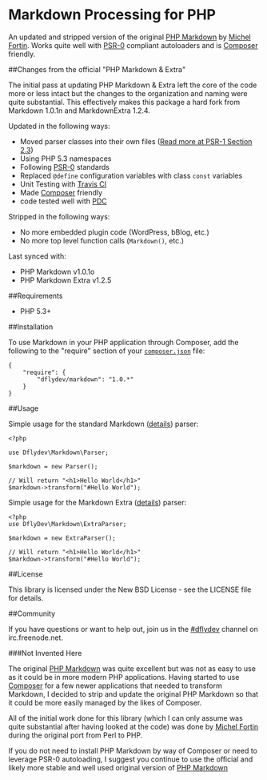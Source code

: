 # Markdown Processing for PHP

An updated and stripped version of the original [PHP Markdown](http://michelf.com/projects/php-markdown/)
by [Michel Fortin](http://michelf.com/). Works quite well with [PSR-0](https://github.com/php-fig/fig-standards/blob/master/accepted/PSR-0.md) compliant
autoloaders and is [Composer](http://getcomposer.org/) friendly.

##Changes from the official "PHP Markdown & Extra"

The initial pass at updating PHP Markdown & Extra left the core of
the code more or less intact but the changes to the organization
and naming were quite substantial. This effectively makes this package
a hard fork from Markdown 1.0.1n and MarkdownExtra 1.2.4.

Updated in the following ways:

 - Moved parser classes into their own files ([Read more at PSR-1 Section 2.3](https://github.com/php-fig/fig-standards/blob/master/accepted/PSR-1-basic-coding-standard.md#23-side-effects))
 - Using PHP 5.3 namespaces
 - Following [PSR-0](https://github.com/php-fig/fig-standards/blob/master/accepted/PSR-0.md) standards
 - Replaced `@define` configuration variables with class `const` variables
 - Unit Testing with [Travis CI](http://travis-ci.org/)
 - Made [Composer](https://packagist.org/packages/dflydev/markdown) friendly
 - code tested well with [PDC](http://github.com/packfire/pdc)

Stripped in the following ways:

 * No more embedded plugin code (WordPress, bBlog, etc.)
 * No more top level function calls (`Markdown()`, etc.)

Last synced with:

 * PHP Markdown v1.0.1o
 * PHP Markdown Extra v1.2.5


##Requirements

 * PHP 5.3+

##Installation

To use Markdown in your PHP application through Composer, add the following to the "require" section of your [`composer.json`](http://getcomposer.org/doc/01-basic-usage.md) file:

    {
		"require": {
			"dflydev/markdown": "1.0.*"
		}
	}

##Usage

Simple usage for the standard Markdown ([details](http://michelf.com/projects/php-markdown/)) parser:

    <?php

    use Dflydev\Markdown\Parser;

    $markdown = new Parser();

    // Will return "<h1>Hello World</h1>"
    $markdown->transform("#Hello World");

Simple usage for the Markdown Extra ([details](http://michelf.com/projects/php-markdown/extra/)) parser:

    <?php
    use DflyDev\Markdown\ExtraParser;

    $markdown = new ExtraParser();

    // Will return "<h1>Hello World</h1>"
    $markdown->transform("#Hello World");


##License

This library is licensed under the New BSD License - see the LICENSE file for details.

##Community

If you have questions or want to help out, join us in the
[#dflydev](irc://irc.freenode.net/#dflydev) channel on irc.freenode.net.


###Not Invented Here

The original [PHP Markdown](http://michelf.com/projects/php-markdown/) was
quite excellent but was not as easy to use as it could be in more modern PHP
applications. Having started to use [Composer](http://packagist.org/) for a
few newer applications that needed to transform Markdown, I decided to strip
and update the original PHP Markdown so that it could be more easily managed
by the likes of Composer.

All of the initial work done for this library (which I can only assume
was quite substantial after having looked at the code) was done by
[Michel Fortin](http://michelf.com/) during the original port from Perl to
PHP.

If you do not need to install PHP Markdown by way of Composer or need to
leverage PSR-0 autoloading, I suggest you continue to use the official and
likely more stable and well used original version of
[PHP Markdown](http://michelf.com/projects/php-markdown/)